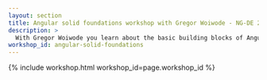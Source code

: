 ```yaml
---
layout: section
title: Angular solid foundations workshop with Gregor Woiwode - NG-DE 2019 in Berlin
description: >
  With Gregor Woiwode you learn about the basic building blocks of Angular and how to use them the right way while you develop you own application. 
workshop_id: angular-solid-foundations
---
```


{% include workshop.html workshop_id=page.workshop_id %}
